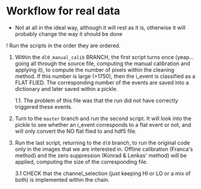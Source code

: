 Workflow for real data
======================

-  Not at all in the ideal way, although it will rest as it is, otherwise it will probably change 
the way it should be done 

! Run the scripts in the order they are ordered.

1. Within the `dl0_manual_calib` BRANCH, the first script turns once (yeap... going all through the source file, computing the 
manual calibration and applying it), to compute the number of pixels within the cleaning method. If  this number is 
large (>1750), then the i_event is classified as a FLAT FLIED. The corresponding number of the events are saved into a 
dictionary and later saved within a pickle.

    1.1. The problem of this file was that the run did not have correctly triggered these events.
    
2. Turn to the `master` branch and run the second script. It will look into the pickle to see whether an i_event 
corresponds to a flat event or not, and will only convert the NO flat flied to and hdf5 file. 

3. Run the last script, returning to the `dl0` branch, to run the original code only in the images that we are 
interested in. Offline calibration (Franca's method) and the zero suppression (Konrad & Lenkas' method) will be applied,
computing the size of the corresponding file.
    
    3.1 CHECK that the channel_selection (just keeping HI or LO or a mix of both) is implemented within the chain. 
    


